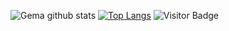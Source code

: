 
![Gema github stats](https://github-readme-stats.vercel.app/api?username=gemafajar09&show_icons=true&theme=light) [![Top Langs](https://github-readme-stats.vercel.app/api/top-langs/?username=gemafajar09&layout=compact)](https://github.com/gemafajar09/github-readme-stats) 
![Visitor Badge](https://visitor-badge.laobi.icu/badge?page_id=gemafajar09)

